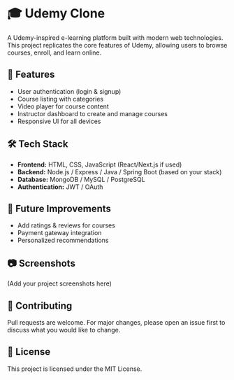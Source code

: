 # 🎓 Udemy Clone

A Udemy-inspired e-learning platform built with modern web technologies.  
This project replicates the core features of Udemy, allowing users to browse courses, enroll, and learn online.

## 🚀 Features
- User authentication (login & signup)
- Course listing with categories
- Video player for course content
- Instructor dashboard to create and manage courses
- Responsive UI for all devices

## 🛠 Tech Stack
- **Frontend:** HTML, CSS, JavaScript (React/Next.js if used)  
- **Backend:** Node.js / Express / Java / Spring Boot (based on your stack)  
- **Database:** MongoDB / MySQL / PostgreSQL  
- **Authentication:** JWT / OAuth  

## 📌 Future Improvements
- Add ratings & reviews for courses  
- Payment gateway integration  
- Personalized recommendations  

## 📷 Screenshots
(Add your project screenshots here)

## 🤝 Contributing
Pull requests are welcome. For major changes, please open an issue first to discuss what you would like to change.

## 📜 License
This project is licensed under the MIT License.
